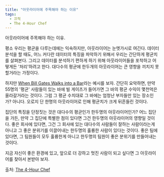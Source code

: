 ```yaml
---
title: "아웃라이어에 주목해야 하는 이유"
tags:
  - 끄적
  - The 4-Hour Chef
---
```


아웃라이어에 주목해야 하는 이유.

평소 우리는 평균을 다루는데에는 익숙하지만, 아웃라이어는 눈엣가시로 여긴다. 데이터 분석을 할 때도, 어느 커다란 데이터의 특징을 파악하기 위해서 우리는 간단하게 평균치를 살펴본다. 그리고 데이터를 분석하기 편하게 하기 위해 아웃라이어들을 포착하고 어떻게든 '처리'하려고 한다. 대다수의 평균에 한두개의 아웃라이어는 큰 영향을 끼치지 못할거라는 가정이다.

하지만 [When Bill Gates Walks into a Bar](https://introductorystats.wordpress.com/2011/09/04/when-bill-gates-walks-into-a-bar/)라는 예시를 보자. 간단히 요악하면, 만약 55명의 '평균' 사람들이 있는 바에 빌 게이츠가 들어가면 그 바의 평균 수익이 몇천억은 올라갈거라는 것이다. 그럼 그 평균 수치대로 그 바에는 엄청난 부자들만 있는 장소인가? 아니다. 오로지 단 한명의 아웃라이어로 인해 평균치가 크게 뒤흔들린 것이다.

집단의 특징을 단정짓는 것은 대다수의 평균인가 한두명의 아웃라이어인가? 어느 집단을 가든, 만약 그 집단에 특별한 점이 있다면 그건 한두명의 아웃라이어의 영향일 것이다. 좋은 회사에 있다면, 그건 그 회사에 있는 대다수의 사람들이 잘하는 사람이라는게 아니고 그 좋은 분위기를 이끌어내는 한두명의 훌륭한 사람이 있다는 것이다. 좋은 팀에 있다면, 그 팀원들이 모두 훌륭한게 아니고 한두명의 팀원이 좋은 분위기를 만들어내는 것이다.

지금 자신이 좋은 환경에 있고, 앞으로 더 강하고 멋진 사람이 되고 싶다면 그 아웃라이어를 찾아서 본받아 보자.

출처: [The 4-Hour Chef](https://fourhourchef.com/)
